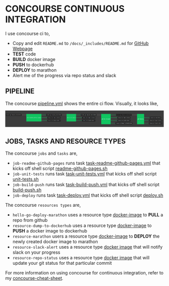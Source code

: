 # CONCOURSE CONTINUOUS INTEGRATION

I use concourse ci to,

* Copy and edit `README.md` to `/docs/_includes/README.md` for
  [GitHub Webpage](https://jeffdecola.github.io/hello-go-deploy-marathon/)
* **TEST** code
* **BUILD** docker image
* **PUSH** to dockerhub
* **DEPLOY** to marathon
* Alert me of the progress via repo status and slack

## PIPELINE

The concourse
[pipeline.yml](https://github.com/JeffDeCola/hello-go-deploy-marathon/blob/master/ci/pipeline.yml)
shows the entire ci flow. Visually, it looks like,

![IMAGE - hello-go-deploy-marathon concourse ci pipeline - IMAGE](docs/pics/hello-go-deploy-marathon-pipeline.jpg)

## JOBS, TASKS AND RESOURCE TYPES

The concourse `jobs` and `tasks` are,

* `job-readme-github-pages` runs task
  [task-readme-github-pages.yml](https://github.com/JeffDeCola/hello-go-deploy-marathon/blob/master/ci/tasks/task-readme-github-pages.yml)
  that kicks off shell script
  [readme-github-pages.sh](https://github.com/JeffDeCola/hello-go-deploy-marathon/blob/master/ci/scripts/readme-github-pages.sh)
* `job-unit-tests` runs task
  [task-unit-tests.yml](https://github.com/JeffDeCola/hello-go-deploy-marathon/blob/master/ci/tasks/task-unit-tests.yml)
  that kicks off shell script
  [unit-tests.sh](https://github.com/JeffDeCola/hello-go-deploy-marathon/tree/master/ci/scripts/unit-tests.sh)
* `job-build-push` runs task
  [task-build-push.yml](https://github.com/JeffDeCola/hello-go-deploy-marathon/blob/master/ci/tasks/task-build-push.yml)
  that kicks off shell script
  [build-push.sh](https://github.com/JeffDeCola/hello-go-deploy-marathon/tree/master/ci/scripts/build-push.sh)
* `job-deploy` runs task
  [task-deploy.yml](https://github.com/JeffDeCola/hello-go-deploy-marathon/blob/master/ci/tasks/task-deploy.yml)
  that kicks off shell script
  [deploy.sh](https://github.com/JeffDeCola/hello-go-deploy-marathon/tree/master/ci/scripts/deploy.sh)

The concourse `resources types` are,

* `hello-go-deploy-marathon` uses a resource type
  [docker-image](https://hub.docker.com/r/concourse/git-resource/)
  to **PULL** a repo from github
* `resource-dump-to-dockerhub` uses a resource type
  [docker-image](https://hub.docker.com/r/concourse/docker-image-resource/)
  to **PUSH** a docker image to dockerhub
* `resource-marathon` users a resource type
  [docker-image](https://hub.docker.com/r/ckaznocha/marathon-resource)
  to **DEPLOY** the newly created docker image to marathon
* `resource-slack-alert` uses a resource type
  [docker image](https://hub.docker.com/r/cfcommunity/slack-notification-resource)
  that will notify slack on your progress
* `resource-repo-status` uses a resource type
  [docker image](https://hub.docker.com/r/dpb587/github-status-resource)
  that will update your git status for that particular commit

For more information on using concourse for continuous integration,
refer to my
[concourse-cheat-sheet](https://github.com/JeffDeCola/my-cheat-sheets/tree/master/software/operations-tools/continuous-integration-continuous-deployment/concourse-cheat-sheet).
